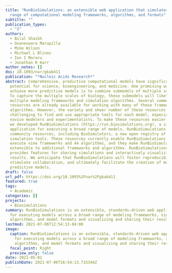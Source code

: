 ```yaml
---
title: "RunBioSimulations: an extensible web application that simulates a wide
  range of computational modeling frameworks, algorithms, and formats"
subtitle: ""
publication_types:
  - "2"
authors:
  - Bilal Shaikh
  - Gnaneswara Marupilla
  - Mike Wilson
  - Michael L Blinov
  - Ion I Moraru
  - Jonathan R Karr
author_notes: []
doi: 10.1093/nar/gkab411
publication: "*Nucleic Acids Research*"
abstract: Comprehensive, predictive computational models have significant
  potential for science, bioengineering, and medicine. One promising way to
  achieve more predictive models is to combine submodels of multiple subsystems.
  To capture the multiple scales of biology, these submodels will likely require
  multiple modeling frameworks and simulation algorithms. Several community
  resources are already available for working with many of these frameworks and
  algorithms. However, the variety and sheer number of these resources make it
  challenging to find and use appropriate tools for each model, especially for
  novice modelers and experimentalists. To make these resources easier to use,
  we developed RunBioSimulations (https://run.biosimulations.org), a single web
  application for executing a broad range of models. RunBioSimulations leverages
  community resources, including BioSimulators, a new open registry of
  simulation tools. These resources currently enable RunBioSimulations to
  execute nine frameworks and 44 algorithms, and they make RunBioSimulations
  extensible to additional frameworks and algorithms. RunBioSimulations also
  provides features for sharing simulations and interactively visualizing their
  results. We anticipate that RunBioSimulations will foster reproducibility,
  stimulate collaboration, and ultimately facilitate the creation of more
  predictive models.
draft: false
url_pdf: https://doi.org/10.1093%2Fnar%2Fgkab411
featured: true
tags:
  - Academic
categories: []
projects:
  - Biosimulations
summary: RunBioSimulations is an extensible, standards-driven web application
  for executing models across a broad range of modeling frameworks, simulation
  algorithms, and model formats and visualizing and sharing their results.
lastmod: 2021-07-06T12:54:13-04:00
image:
  caption: RunBioSimulations is an extensible, standards-driven web application
    for executing models across a broad range of modeling frameworks, simulation
    algorithms, and model formats and visualizing and sharing their results
  focal_point: Right
  preview_only: false
date: 2021-05-01
publishDate: 2021-07-06T16:54:13.715344Z
---
```

